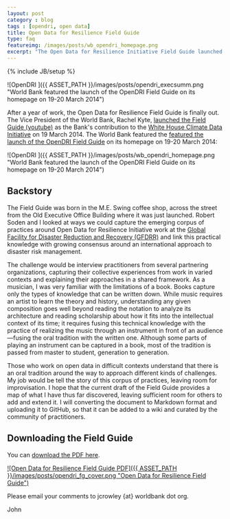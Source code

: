 ```yaml
---
layout: post
category : blog
tags : [opendri, open data]
title: Open Data for Resilience Field Guide
type: faq
featureimg: /images/posts/wb_opendri_homepage.png
excerpt: "The Open Data for Resilience Initiative Field Guide launched at the White House Climate Data Initiative on 19 March 2014."
---
```

{% include JB/setup %}

![OpenDRI ]({{ ASSET_PATH }}/images/posts/opendri_execsumm.png "World Bank featured the launch of the OpenDRI Field Guide on its homepage on 19-20 March 2014")

After a year of work, the Open Data for Resilience Field Guide is finally out. The Vice President of the World Bank, Rachel Kyte, [launched the Field Guide (youtube)](https://www.youtube.com/watch?v=pfe5oRdsCp0&feature=youtu.be&t=57m6s) as the Bank's contribution to the [White House Climate Data Initiative](http://www.whitehouse.gov/blog/2014/03/19/climate-data-initiative-launches-strong-public-and-private-sector-commitments) on 19 March 2014. The World Bank featured the [featured the launch of the OpenDRI Field Guide](http://www.worldbank.org/en/news/feature/2014/03/19/field-guide-explores-open-data-innovations-for-disaster-risk-and-resilience) on its homepage on 19-20 March 2014:

![OpenDRI ]({{ ASSET_PATH }}/images/posts/wb_opendri_homepage.png "World Bank featured the launch of the OpenDRI Field Guide on its homepage on 19-20 March 2014")

## Backstory
The Field Guide was born in the M.E. Swing coffee shop, across the street from the Old Executive Office Building where it was just launched. Robert Soden and I looked at ways we could capture the emerging corpus of practices around Open Data for Resilience Initiative work at the [Global Facility for Disaster Reduction and Recovery (GFDRR)](http://gfdrr.org) and link this practical knowledge with growing consensus around an international approach to disaster risk management. 

The challenge would be interview practitioners from several partnering organizations, capturing their collective experiences from work in varied contexts and explaining their approaches in a shared framework. As a musician, I was very familiar with the limitations of a book. Books capture only the types of knowledge that can be written down. While music requires an artist to learn the theory and history, understanding any given composition goes well beyond reading the notation to analyze its architecture and reading scholarship about how it fits into the intellectual context of its time; it requires fusing this technical knowledge with the practice of realizing the music through an instrument in front of an audience&mdash;fusing the oral tradition with the written one. Although some parts of playing an instrument can be captured in a book, most of the tradition is passed from master to student, generation to generation.

Those who work on open data in difficult contexts understand that there is an oral tradition around the way to approach different kinds of challenges. My job would be tell the story of this corpus of practices, leaving room for improvisation. I hope that the current draft of the Field Guide provides a map of what I have thus far discovered, leaving sufficient room for others to add and extend it. I will converting the document to Markdown format and uploading it to GitHub, so that it can be added to a wiki and curated by the community of practitioners. 

## Downloading the Field Guide

You can [download the PDF here](https://www.gfdrr.org/sites/gfdrr.org/files/publication/OPENDRI_fieldGuide_WEB_0.pdf).

[![Open Data for Resilience Field Guide PDF]({{ ASSET_PATH }}/images/posts/opendri_fg_cover.png "Open Data for Resilience Field Guide")](https://www.gfdrr.org/sites/gfdrr.org/files/publication/OPENDRI_fieldGuide_WEB_0.pdf)



Please email your comments to jcrowley {at} worldbank dot org.

John